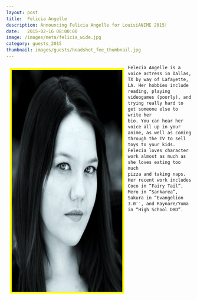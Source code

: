 ```yaml
---
layout: post
title:  Felicia Angelle
description: Announcing Felicia Angelle for LouisiANIME 2015!
date:   2015-02-16 08:00:00
image: /images/meta/felicia_wide.jpg
category: guests_2015
thumbnail: images/guests/headshot_fee_thumbnail.jpg
---
```


<div class="row">
	<a name="FeleciaAngelle"></a>
	<a href="/images/guests/headshot_fee.jpg" data-lightbox="guests"><img class="img-responsive" src="/images/guests/headshot_fee.jpg" alt="Clifford Chapin" width="300" height="600" style="border:5px solid yellow; float:left; margin:10px;"></a>

	Felecia Angelle is a voice actress in Dallas, TX by way of Lafayette, LA. Her hobbies include
	reading, playing videogames (poorly), and trying really hard to get someone else to write her
	bio. You can hear her voice all up in your anime, as well as coming through the TV to sell
	toys to your kids. Felecia loves character work almost as much as she loves eating too much
	pizza and taking naps. Her recent work includes Coco in “Fairy Tail”, Mero in “Sankarea”,
	Sakura in “Evangelion 3.0′′, and Raynare/Yuma in “High School DXD”.
</div>